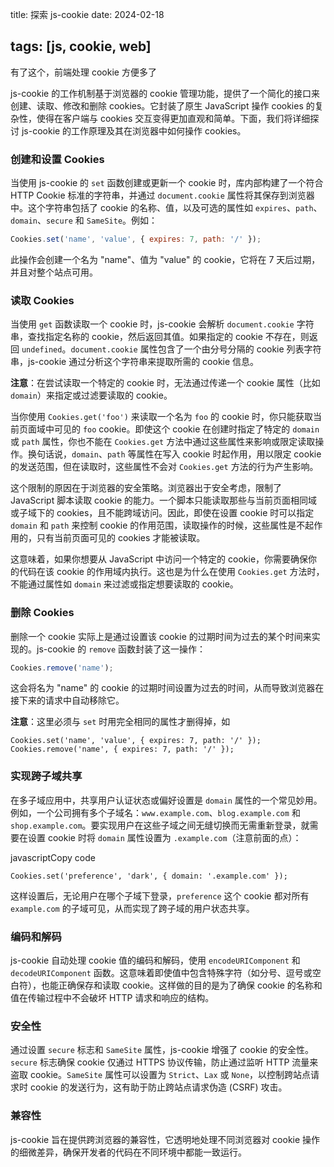 title: 探索 js-cookie
date: 2024-02-18

tags: [js, cookie, web]
---

有了这个，前端处理 cookie 方便多了

<!--more-->

js-cookie 的工作机制基于浏览器的 cookie 管理功能，提供了一个简化的接口来创建、读取、修改和删除 cookies。它封装了原生 JavaScript 操作 cookies 的复杂性，使得在客户端与 cookies 交互变得更加直观和简单。下面，我们将详细探讨 js-cookie 的工作原理及其在浏览器中如何操作 cookies。

### 创建和设置 Cookies

当使用 js-cookie 的 `set` 函数创建或更新一个 cookie 时，库内部构建了一个符合 HTTP Cookie 标准的字符串，并通过 `document.cookie` 属性将其保存到浏览器中。这个字符串包括了 cookie 的名称、值，以及可选的属性如 `expires`、`path`、`domain`、`secure` 和 `SameSite`。例如：

```javascript
Cookies.set('name', 'value', { expires: 7, path: '/' });
```

此操作会创建一个名为 "name"、值为 "value" 的 cookie，它将在 7 天后过期，并且对整个站点可用。

### 读取 Cookies

当使用 `get` 函数读取一个 cookie 时，js-cookie 会解析 `document.cookie` 字符串，查找指定名称的 cookie，然后返回其值。如果指定的 cookie 不存在，则返回 `undefined`。`document.cookie` 属性包含了一个由分号分隔的 cookie 列表字符串，js-cookie 通过分析这个字符串来提取所需的 cookie 信息。

**注意**：在尝试读取一个特定的 cookie 时，无法通过传递一个 cookie 属性（比如 `domain`）来指定或过滤要读取的 cookie。

当你使用 `Cookies.get('foo')` 来读取一个名为 `foo` 的 cookie 时，你只能获取当前页面域中可见的 `foo` cookie。即使这个 cookie 在创建时指定了特定的 `domain` 或 `path` 属性，你也不能在 `Cookies.get` 方法中通过这些属性来影响或限定读取操作。换句话说，`domain`、`path` 等属性在写入 cookie 时起作用，用以限定 cookie 的发送范围，但在读取时，这些属性不会对 `Cookies.get` 方法的行为产生影响。

这个限制的原因在于浏览器的安全策略。浏览器出于安全考虑，限制了 JavaScript 脚本读取 cookie 的能力。一个脚本只能读取那些与当前页面相同域或子域下的 cookies，且不能跨域访问。因此，即使在设置 cookie 时可以指定 `domain` 和 `path` 来控制 cookie 的作用范围，读取操作的时候，这些属性是不起作用的，只有当前页面可见的 cookies 才能被读取。

这意味着，如果你想要从 JavaScript 中访问一个特定的 cookie，你需要确保你的代码在该 cookie 的作用域内执行。这也是为什么在使用 `Cookies.get` 方法时，不能通过属性如 `domain` 来过滤或指定想要读取的 cookie。

### 删除 Cookies

删除一个 cookie 实际上是通过设置该 cookie 的过期时间为过去的某个时间来实现的。js-cookie 的 `remove` 函数封装了这一操作：

```javascript
Cookies.remove('name');
```

这会将名为 "name" 的 cookie 的过期时间设置为过去的时间，从而导致浏览器在接下来的请求中自动移除它。

**注意**：这里必须与 `set` 时用完全相同的属性才删得掉，如
```
Cookies.set('name', 'value', { expires: 7, path: '/' });
Cookies.remove('name', { expires: 7, path: '/' });
```

### 实现跨子域共享

在多子域应用中，共享用户认证状态或偏好设置是 `domain` 属性的一个常见妙用。例如，一个公司拥有多个子域名：`www.example.com`、`blog.example.com` 和 `shop.example.com`。要实现用户在这些子域之间无缝切换而无需重新登录，就需要在设置 cookie 时将 `domain` 属性设置为 `.example.com`（注意前面的点）：

javascriptCopy code

`Cookies.set('preference', 'dark', { domain: '.example.com' });`

这样设置后，无论用户在哪个子域下登录，`preference` 这个 cookie 都对所有 `example.com` 的子域可见，从而实现了跨子域的用户状态共享。

### 编码和解码

js-cookie 自动处理 cookie 值的编码和解码，使用 `encodeURIComponent` 和 `decodeURIComponent` 函数。这意味着即使值中包含特殊字符（如分号、逗号或空白符），也能正确保存和读取 cookie。这样做的目的是为了确保 cookie 的名称和值在传输过程中不会破坏 HTTP 请求和响应的结构。

### 安全性

通过设置 `secure` 标志和 `SameSite` 属性，js-cookie 增强了 cookie 的安全性。`secure` 标志确保 cookie 仅通过 HTTPS 协议传输，防止通过监听 HTTP 流量来盗取 cookie。`SameSite` 属性可以设置为 `Strict`、`Lax` 或 `None`，以控制跨站点请求时 cookie 的发送行为，这有助于防止跨站点请求伪造 (CSRF) 攻击。

### 兼容性

js-cookie 旨在提供跨浏览器的兼容性，它透明地处理不同浏览器对 cookie 操作的细微差异，确保开发者的代码在不同环境中都能一致运行。
